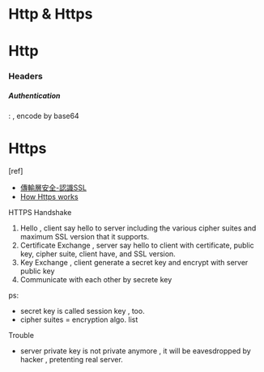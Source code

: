# Http & Https

# Http

### Headers
##### Authentication
<user>:<password> ,  encode by base64






# Https
[ref]
- [傳輸層安全-認識SSL](http://blog.yogo.tw/2009/11/ssl.html)
- [How Https works](http://robertheaton.com/2014/03/27/how-does-https-actually-work/)

HTTPS Handshake
1. Hello , client say hello to server including the various cipher suites and maximum SSL version that it supports.
2. Certificate Exchange , server say hello to client with certificate, public key, cipher suite, client have, and SSL version.
3. Key Exchange , client generate a secret key and encrypt with server public key
4. Communicate with each other by secrete key

ps: 
- secret key is called session key , too.
- cipher suites = encryption algo. list


Trouble
- server private key is not private anymore , it will be eavesdropped by hacker , pretenting real server.
